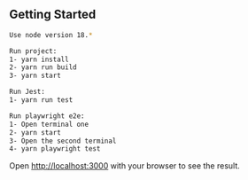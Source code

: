 
## Getting Started

```bash
Use node version 18.*

Run project:
1- yarn install
2- yarn run build
3- yarn start

Run Jest:
1- yarn run test

Run playwright e2e:
1- Open terminal one
2- yarn start
3- Open the second terminal
4- yarn playwright test
```

Open [http://localhost:3000](http://localhost:3000) with your browser to see the result.

